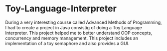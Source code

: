 # Toy-Language-Interpreter
During a very interesting course called Advanced Methods of Programming, I had to create a project in Java consistig of doing a Toy Language Interpreter. 
This project helped me to better understand OOP concepts, concurrency and memory management. This project includes an implementation of a toy semaphore and also provides a GUI.
